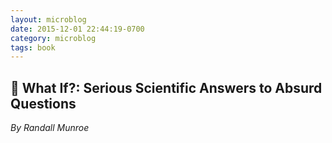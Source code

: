 ```yaml
---
layout: microblog
date: 2015-12-01 22:44:19-0700
category: microblog
tags: book
---
```

## 📖 What If?: Serious Scientific Answers to Absurd Questions
*By Randall Munroe*
